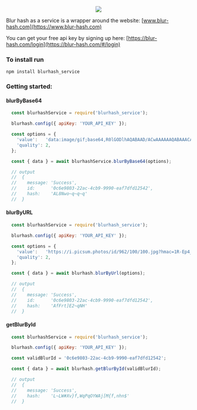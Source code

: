 

<p align="center">
  <br>
  <img src="https://blur-hash.com/logo2.a7c40623.png">
</p>

Blur hash as a service is a wrapper around the website: [www.blur-hash.com](https://www.blur-hash.com)

You can get your free api key by signing up here: [https://blur-hash.com/login](https://blur-hash.com/#/login)


### To install run
```
npm install blurhash_service
```


### Getting started:

#### blurByBase64

```javascript
  const blurhashService = require('blurhash_service');

  blurhash.config({ apiKey: 'YOUR_API_KEY' });

  const options = {
    'value':   'data:image/gif;base64,R0lGODlhAQABAAD/ACwAAAAAAQABAAACADs=',
    'quality': 2,
  };

  const { data } = await blurhashService.blurByBase64(options);

  // output
  //  {
  //    message: 'Success',
  //    id:      '0c6e9803-22ac-4cb9-9990-eaf7dfd12542',
  //    hash:    'AL8Nwo~q~q~q'
  //  }

```

#### blurByURL

```javascript
  const blurhashService = require('blurhash_service');

  blurhash.config({ apiKey: 'YOUR_API_KEY' });

  const options = {
    'value':   'https://i.picsum.photos/id/962/100/100.jpg?hmac=1R-Ep4_VzvNYC_FbmfgTK6cMjpkCs7TjjQC8JhVyNpA',
    'quality': 2,
  };

  const { data } = await blurhash.blurByUrl(options);

  // output
  //  {
  //    message: 'Success',
  //    id:      '0c6e9803-22ac-4cb9-9990-eaf7dfd12542',
  //    hash:    'AfFrt]E2~qNH'
  //  }

```

#### getBlurById

```javascript
  const blurhashService = require('blurhash_service');

  blurhash.config({ apiKey: 'YOUR_API_KEY' });

  const validBlurId = '0c6e9803-22ac-4cb9-9990-eaf7dfd12542';

  const { data } = await blurhash.getBlurById(validBlurId);

  // output
  //  {
  //    message: 'Success',
  //    hash:    'L~LW#Xv}f,WqPqOYWAj[M{f,nhn$'
  //  }
```


